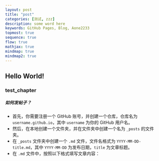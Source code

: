 ```yaml
---
layout: post
title: "post"
categories: [测试, zzz]
description: some word here
keywords: GitHub Pages, Blog, Aone2233
topmost: true
sequence: true
flow: true
mathjax: true
mindmap: true
mindmap2: true
---
```


## Hello World!

### test_chapter

##### 如何发帖子？

- 首先，你需要注册一个 GitHub 账号，并创建一个仓库，仓库名为 `username.github.io`，其中 `username` 为你的 GitHub 用户名。
- 然后，在本地创建一个文件夹，并在文件夹中创建一个名为 `_posts` 的文件夹。
- 在 `_posts` 文件夹中创建一个 `.md` 文件，文件名格式为 `YYYY-MM-DD-title.md`，其中 `YYYY-MM-DD` 为发布日期，`title` 为文章标题。
- 在 `.md` 文件中，按照以下格式填写文章内容：


